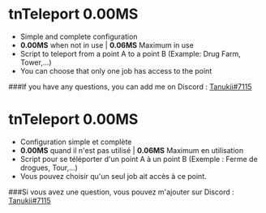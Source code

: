 # tnTeleport 0.00MS

- Simple and complete configuration
- <b>0.00MS</b> when not in use | <b>0.06MS</b> Maximum in use
- Script to teleport from a point A to a point B (Example: Drug Farm, Tower,...)
- You can choose that only one job has access to the point

###If you have any questions, you can add me on Discord : <u>Tanukii#7115</u>

# tnTeleport 0.00MS

- Configuration simple et complète
- <b>0.00MS</b> quand il n'est pas utilisé | <b>0.06MS</b> Maximum en utilisation
- Script pour se téléporter d'un point A à un point B (Exemple : Ferme de drogues, Tour,...)
- Vous pouvez choisir qu'un seul job ait accès à ce point.

###Si vous avez une question, vous pouvez m'ajouter sur Discord : <u>Tanukii#7115</u>
